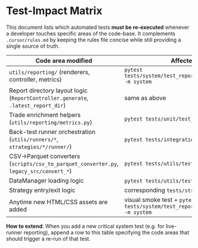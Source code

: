 # Test-Impact Matrix

This document lists which automated tests **must be re-executed** whenever a developer touches specific areas of the code-base.  It complements `.cursor/rules.md` by keeping the rules file concise while still providing a single source of truth.

| Code area modified | Affected test suites / commands |
|--------------------|---------------------------------|
| `utils/reporting/` (renderers, controller, metrics) | `pytest tests/system/test_report_system.py::test_trade_report_contents -m system` |
| Report directory layout logic (`ReportController.generate`, `.latest_report_dir`) | same as above |
| Trade enrichment helpers (`utils/reporting/metrics.py`) | `pytest tests/unit/test_metrics.py` + system test |
| Back-test runner orchestration (`utils/runners/*`, `strategies/*/runner/`) | `pytest tests/integration`, `pytest tests/system -m system` |
| CSV→Parquet converters (`scripts/csv_to_parquet_converter.py`, `legacy_src/convert_*`) | `pytest tests/utils/test_converter_*` |
| DataManager loading logic | `pytest tests/utils/test_data_manager.py`, integration tests |
| Strategy entry/exit logic | corresponding `tests/strategies/<strategy>/test_*` |
| Anytime new HTML/CSS assets are added | visual smoke test + `pytest tests/system/test_report_system.py::test_trade_report_contents -m system` |

**How to extend**:  When you add a new critical system test (e.g. for live-runner reporting), append a row to this table specifying the code areas that should trigger a re-run of that test. 
